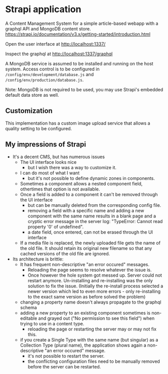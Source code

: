 # Strapi application

A Content Management System for a simple article-based webapp with a graphql API and MongoDB content store.
<https://strapi.io/documentation/v3.x/getting-started/introduction.html>

Open the user interface at <http://localhost:1337/>

Inspect the graphql at <http://localhost:1337/graphql>

A MongoDB service is assumed to be installed and running on the host system. Access control is to be configured in `/config/env/development/database.js` and `/config/env/production/database.js`.

Note: MongoDB is not required to be used, you may use Strapi's embedded default data store as well.

## Customization

This implementation has a custom image upload service that allows a quality setting to be configured.

## My impressions of Strapi

- It's a decent CMS, but has numerous issues
  - The UI interface looks nice
    - but I wish there was a way to customize it.
  - I can do most of what I want
    - but it's not possible to define dynamic zones in components.
  - Sometimes a component allows a nested component field, othertimes that option is not available.
  - Once a field is added to a component it can't be removed through the UI interface
    - but can be manually deleted from the corresponding config file.
    - removing a field with a specific name and adding a new component with the same name results in a blank page and a cryptic error message in the server log: "TypeError: Cannot read property '0' of undefined".
    - a date field, once entered, can not be erased through the UI interface
  - If a media file is replaced, the newly uploaded file gets the name of the old file. It should retain its original new filename so that any cached versions of the old file are ignored.
- Its architecture is brittle:
  - It has frequent non-descriptive "an error occured" messages.
    - Reloading the page seems to resolve whatever the issue is.
    - Once however the hole system got messed up.
        Server could not restart anymore.
        Un-installing and re-installing was the only solution to fix the issue.
        (Initially the re-install process selected a newer version which led to even more errors - only re-installing to the exact same version as before solved the problem)
  - changing a property name doesn't always propagate to the graphql schema
  - adding a new property to an existing component sometimes is non-editable and grayed out ("No permission to see this field") when trying to use in a content type.
    - reloading the page or restarting the server may or may not fix this.
  - if you create a Single Type with the same name (but singular) as a Collection Type (plural name), the application shows again a non-descriptive "an error occured" message.
    - it's not possible to restart the server.
    - the conflicting configuration files need to be manually removed before the server can be restarted.
